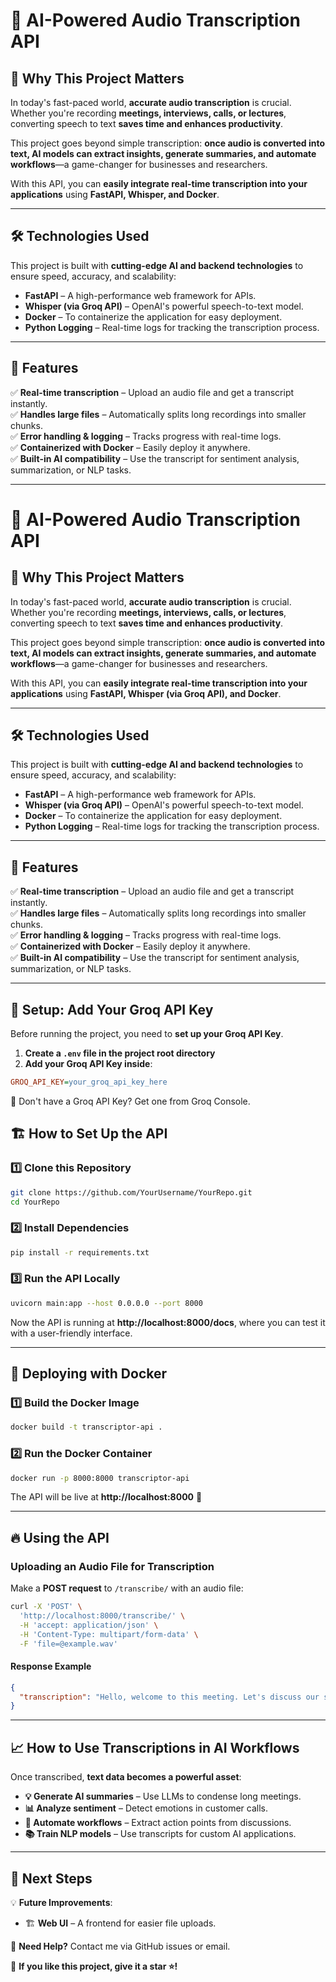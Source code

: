 # 🎤 AI-Powered Audio Transcription API  

## 🚀 Why This Project Matters  

In today's fast-paced world, **accurate audio transcription** is crucial. Whether you're recording **meetings, interviews, calls, or lectures**, converting speech to text **saves time and enhances productivity**.  

This project goes beyond simple transcription: **once audio is converted into text, AI models can extract insights, generate summaries, and automate workflows**—a game-changer for businesses and researchers.  

With this API, you can **easily integrate real-time transcription into your applications** using **FastAPI, Whisper, and Docker**.  

---

## 🛠️ **Technologies Used**  

This project is built with **cutting-edge AI and backend technologies** to ensure speed, accuracy, and scalability:  

- **FastAPI** – A high-performance web framework for APIs.  
- **Whisper (via Groq API)** – OpenAI's powerful speech-to-text model.  
- **Docker** – To containerize the application for easy deployment.  
- **Python Logging** – Real-time logs for tracking the transcription process.  

---

## 🎯 **Features**  

✅ **Real-time transcription** – Upload an audio file and get a transcript instantly.  
✅ **Handles large files** – Automatically splits long recordings into smaller chunks.  
✅ **Error handling & logging** – Tracks progress with real-time logs.  
✅ **Containerized with Docker** – Easily deploy it anywhere.  
✅ **Built-in AI compatibility** – Use the transcript for sentiment analysis, summarization, or NLP tasks.  

---

# 🎤 AI-Powered Audio Transcription API  

## 🚀 Why This Project Matters  

In today's fast-paced world, **accurate audio transcription** is crucial. Whether you're recording **meetings, interviews, calls, or lectures**, converting speech to text **saves time and enhances productivity**.  

This project goes beyond simple transcription: **once audio is converted into text, AI models can extract insights, generate summaries, and automate workflows**—a game-changer for businesses and researchers.  

With this API, you can **easily integrate real-time transcription into your applications** using **FastAPI, Whisper (via Groq API), and Docker**.  

---

## 🛠️ **Technologies Used**  

This project is built with **cutting-edge AI and backend technologies** to ensure speed, accuracy, and scalability:  

- **FastAPI** – A high-performance web framework for APIs.  
- **Whisper (via Groq API)** – OpenAI's powerful speech-to-text model.  
- **Docker** – To containerize the application for easy deployment.  
- **Python Logging** – Real-time logs for tracking the transcription process.  

---

## 🎯 **Features**  

✅ **Real-time transcription** – Upload an audio file and get a transcript instantly.  
✅ **Handles large files** – Automatically splits long recordings into smaller chunks.  
✅ **Error handling & logging** – Tracks progress with real-time logs.  
✅ **Containerized with Docker** – Easily deploy it anywhere.  
✅ **Built-in AI compatibility** – Use the transcript for sentiment analysis, summarization, or NLP tasks.  

---

## 🔑 **Setup: Add Your Groq API Key**  

Before running the project, you need to **set up your Groq API Key**.  

1. **Create a `.env` file in the project root directory**  
2. **Add your Groq API Key inside**:

```ini
GROQ_API_KEY=your_groq_api_key_here
```

🔹 Don't have a Groq API Key? Get one from Groq Console.

## 🏗️ **How to Set Up the API**  

### **1️⃣ Clone this Repository**  

```bash
git clone https://github.com/YourUsername/YourRepo.git
cd YourRepo
```

### **2️⃣ Install Dependencies**  

```bash
pip install -r requirements.txt
```

### **3️⃣ Run the API Locally**  

```bash
uvicorn main:app --host 0.0.0.0 --port 8000
```

Now the API is running at **http://localhost:8000/docs**, where you can test it with a user-friendly interface.  

---

## 🐳 **Deploying with Docker**  

### **1️⃣ Build the Docker Image**  

```bash
docker build -t transcriptor-api .
```

### **2️⃣ Run the Docker Container**  

```bash
docker run -p 8000:8000 transcriptor-api
```

The API will be live at **http://localhost:8000** 🚀  

---

## 🔥 **Using the API**  

### **Uploading an Audio File for Transcription**  

Make a **POST request** to `/transcribe/` with an audio file:  

```bash
curl -X 'POST' \
  'http://localhost:8000/transcribe/' \
  -H 'accept: application/json' \
  -H 'Content-Type: multipart/form-data' \
  -F 'file=@example.wav'
```

#### **Response Example**  

```json
{
  "transcription": "Hello, welcome to this meeting. Let's discuss our strategy..."
}
```

---

## 📈 **How to Use Transcriptions in AI Workflows**  

Once transcribed, **text data becomes a powerful asset**:  

- **💡 Generate AI summaries** – Use LLMs to condense long meetings.  
- **📊 Analyze sentiment** – Detect emotions in customer calls.  
- **🤖 Automate workflows** – Extract action points from discussions.  
- **📚 Train NLP models** – Use transcripts for custom AI applications.  

---

## 🎯 **Next Steps**  

💡 **Future Improvements**:  
- 🏗️ **Web UI** – A frontend for easier file uploads.  

📩 **Need Help?** Contact me via GitHub issues or email.  

🚀 **If you like this project, give it a star ⭐!**


